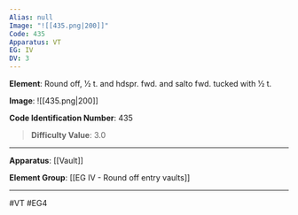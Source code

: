 ```yaml
---
Alias: null
Image: "![[435.png|200]]"
Code: 435
Apparatus: VT
EG: IV
DV: 3
---
```

**Element**: Round off, 1⁄2 t. and hdspr. fwd. and salto fwd. tucked with 1⁄2 t.

**Image**:
![[435.png|200]]

**Code Identification Number**: 435

>**Difficulty Value**: 3.0

___
**Apparatus**: [[Vault]]

**Element Group**: [[EG IV - Round off entry vaults]]
___
#VT #EG4
